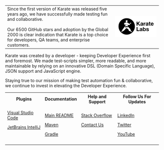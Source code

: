 <table>
<tr>
<td>
Since the first version of Karate was released five years ago, we have successfully made testing fun and collaborative. <br/><br/>Our 6500 GitHub stars and adoption by the Global 2000 is clear indication that Karate is a top choice for developers, QA teams, and enterprise customers.
</td>
<td width="30%">
<a href="https://karatelabs.io">
<picture>
  <source media="(prefers-color-scheme: dark)" srcset="https://raw.githubusercontent.com/karatelabs/.github/main/profile/karate-labs-wide-black.png">
  <img src="https://raw.githubusercontent.com/karatelabs/.github/main/profile/karate-labs-wide.png"/>
</picture>
</a>
</td>
</tr>
</table>

Karate was created by a developer - keeping Developer Experience first and foremost. We made test-scripts simpler, more readable, and more maintainable by relying on an innovative DSL (Domain Specific Language), JSON support and JavaScript engine.

Staying true to our mission of making test automation fun & collaborative, we continue to invest in elevating the Developer Experience.

<table>
<tr>
<th>Plugins</th>
<th>Documentation</th>
<th>Help and Support</th>
<th>Follow Us For Updates</th>
</tr>
<tr>
<td>
<p></p>
<p><a href="https://marketplace.visualstudio.com/items?itemName=karatelabs.karate">Visual Studio Code</a></p>
<p><a href="https://plugins.jetbrains.com/plugin/19232-karate">JetBrains IntelliJ</a></p>
<p>&nbsp;</p>
</td>
<td>
<p></p>
<p><a href="https://karatelabs.github.io/karate">Main README</a></p>
<p><a href="https://karatelabs.github.io/karate/#maven">Maven</a></p>
<p><a href="https://karatelabs.github.io/karate/#gradle">Gradle</a></p>
</td>
<td>
<p></p>
<p><a href="https://stackoverflow.com/questions/tagged/karate">Stack Overflow</a></p>
<p><a href="https://www.karatelabs.io/karate-labs-contact">Contact Us</a></p>
<p>&nbsp;</p>
</td>
<td>
<p></p>
<p><a href="https://www.linkedin.com/company/karatelabs">LinkedIn</a></p>
<p><a href="https://twitter.com/getkarate">Twitter</a></p>
<p><a href="https://www.youtube.com/@karatelabs">YouTube</a></p>
</td>
</tr>
</table>
